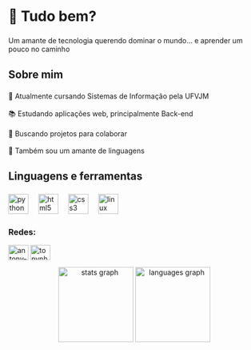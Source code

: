 <h1 align="left">👋 Tudo bem?</h1>

###

<p align="left">Um amante de tecnologia querendo dominar o mundo... e aprender um pouco no caminho</p>

###

<h2 align="left">Sobre mim</h2>

###

<p align="left">🌱 Atualmente cursando Sistemas de Informação pela UFVJM<br><br>📚 Estudando aplicações web, principalmente Back-end<br><br>🤝 Buscando projetos para colaborar<br><br>🎲 Também sou um amante de linguagens</p>

###

<h2 align="left">Linguagens e ferramentas</h2>

###

<div align="left">
  <img src="https://cdn.jsdelivr.net/gh/devicons/devicon/icons/python/python-original.svg" height="40" alt="python logo"  />
  <img width="12" />
  <img src="https://cdn.jsdelivr.net/gh/devicons/devicon/icons/html5/html5-original.svg" height="40" alt="html5 logo"  />
  <img width="12" />
  <img src="https://cdn.jsdelivr.net/gh/devicons/devicon/icons/css3/css3-original.svg" height="40" alt="css3 logo"  />
  <img width="12" />
  <img src="https://cdn.jsdelivr.net/gh/devicons/devicon/icons/linux/linux-original.svg" height="40" alt="linux logo"  />
</div>
<h3 align="left">Redes:</h3>
<p align="left">
<a href="https://linkedin.com/in/antony-reis" target="blank"><img align="center" src="https://raw.githubusercontent.com/rahuldkjain/github-profile-readme-generator/master/src/images/icons/Social/linked-in-alt.svg" alt="antony-reis" height="30" width="40" /></a>
<a href="https://instagram.com/tonynho_do_acre" target="blank"><img align="center" src="https://raw.githubusercontent.com/rahuldkjain/github-profile-readme-generator/master/src/images/icons/Social/instagram.svg" alt="tonynho_do_acre" height="30" width="40" /></a>
</p>
<div align="center">
  <img src="https://github-readme-stats.vercel.app/api?username=antony-reis&hide_title=false&hide_rank=false&show_icons=true&include_all_commits=true&count_private=true&disable_animations=false&theme=nightowl&locale=pt-br&hide_border=false&order=1" height="150" alt="stats graph"  />
  <img src="https://github-readme-stats.vercel.app/api/top-langs?username=antony-reis&locale=pt-br&hide_title=false&layout=compact&card_width=320&langs_count=5&theme=nightowl&hide_border=false&order=2" height="150" alt="languages graph"  />
</div>
